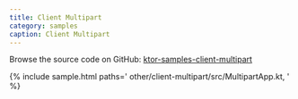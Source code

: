 ```yaml
---
title: Client Multipart
category: samples
caption: Client Multipart
---
```


Browse the source code on GitHub: [ktor-samples-client-multipart](https://github.com/ktorio/ktor-samples/tree/master/other/client-multipart)

{% include sample.html paths='
    other/client-multipart/src/MultipartApp.kt,
' %}
